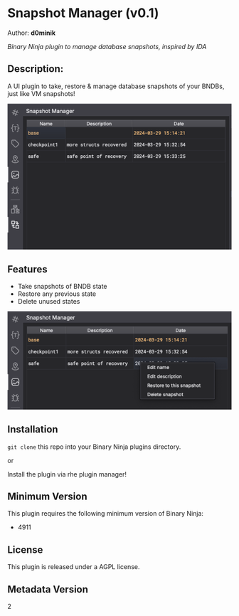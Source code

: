 # Snapshot Manager (v0.1)

Author: **d0minik**

_Binary Ninja plugin to manage database snapshots, inspired by IDA_

## Description:

A UI plugin to take, restore & manage database snapshots of your BNDBs, just like VM snapshots!

![Snapshot Manager](images/demo.png)

## Features

- Take snapshots of BNDB state
- Restore any previous state
- Delete unused states

![Options](images/options.png)

## Installation

`git clone` this repo into your Binary Ninja plugins directory.

or

Install the plugin via rhe plugin manager!

## Minimum Version

This plugin requires the following minimum version of Binary Ninja:

* 4911

## License

This plugin is released under a AGPL license.

## Metadata Version

2
